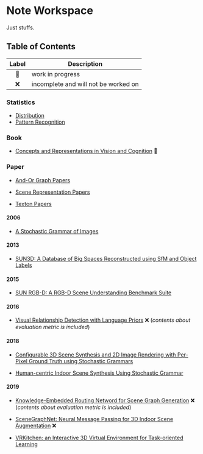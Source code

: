 # Note Workspace
Just stuffs.


## Table of Contents
| Label |             Description              |
|:-----:|--------------------------------------|
|  🚧   | work in progress                     |
|  ❌   | incomplete and will not be worked on |

### Statistics
- [Distribution](https://github.com/Neur1n/note_ws/tree/master/statistics/part_distribution)
- [Pattern Recognition](https://github.com/Neur1n/note_ws/tree/master/statistics/part_pattern_recognition)

### Book
- [Concepts and Representations in Vision and Cognition](https://github.com/Neur1n/note_ws/tree/master/book/concepts_and_representations_in_vision_and_cognition) 🚧

### Paper
- [And-Or Graph Papers](https://github.com/Neur1n/note_ws/tree/master/paper/aog)

- [Scene Representation Papers](https://github.com/Neur1n/note_ws/tree/master/paper/scene_representation)

- [Texton Papers](https://github.com/Neur1n/note_ws/tree/master/paper/texton)

#### 2006
- [A Stochastic Grammar of Images](https://github.com/Neur1n/note_ws/tree/master/paper/a_stochastic_grammar_of_images)

#### 2013
- [SUN3D: A Database of Big Spaces Reconstructed using SfM and Object Labels](https://github.com/Neur1n/note_ws/blob/master/paper/datasets/2013_sun3d.ipynb)

#### 2015
- [SUN RGB-D: A RGB-D Scene Understanding Benchmark Suite](https://github.com/Neur1n/note_ws/blob/master/paper/datasets/2015_sun_rgbd.ipynb)

#### 2016
- [Visual Relationship Detection with Language Priors](https://github.com/Neur1n/note_ws/tree/master/paper/2016_visual_relationship_detection) ❌ (*contents about evaluation metric is included*)

#### 2018
- [Configurable 3D Scene Synthesis and 2D Image Rendering with Per-Pixel Ground Truth using Stochastic Grammars](https://github.com/Neur1n/note_ws/tree/master/paper/2018_configurable_scene_synthesis)

- [Human-centric Indoor Scene Synthesis Using Stochastic Grammar](https://github.com/Neur1n/note_ws/tree/master/paper/2018_human_centric_synthesis)

#### 2019
- [Knowledge-Embedded Routing Netword for Scene Graph Generation](https://github.com/Neur1n/note_ws/tree/master/paper/2019_kern) ❌ (*contents about evaluation metric is included*)

- [SceneGraphNet: Neural Message Passing for 3D Indoor Scene Augmentation](https://github.com/Neur1n/note_ws/tree/master/paper/2019_scene_graph_net) ❌

- [VRKitchen: an Interactive 3D Virtual Environment for Task-oriented Learning](https://github.com/Neur1n/note_ws/tree/master/paper/2019_xfgao_vrkitchen)
